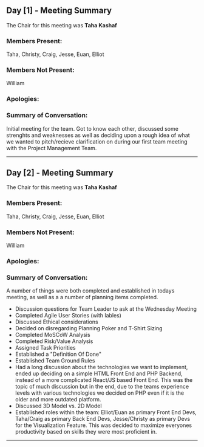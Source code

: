 ## Day [1] - Meeting Summary
The Chair for this meeting was **Taha Kashaf**

### Members Present:
Taha, Christy, Craig, Jesse, Euan, Elliot

### Members Not Present:
William

### Apologies:


### Summary of Conversation:
Initial meeting for the team. Got to know each other, discussed some strenghts and weaknesses as well as deciding upon a rough idea of what we wanted to pitch/recieve clarification on during our first team meeting with the Project Management Team.

---
## Day [2] - Meeting Summary
The Chair for this meeting was **Taha Kashaf**

### Members Present:
Taha, Christy, Craig, Jesse, Euan, Elliot

### Members Not Present:
William

### Apologies:


### Summary of Conversation:
A number of things were both completed and established in todays meeting, as well as a a number of planning items completed.
 - Discussion questions for Team Leader to ask at the Wednesday Meeting
 - Completed Agile User Stories (with lables)
 - Discussed Ethical considerations
 - Decided on disregarding Planning Poker and T-Shirt Sizing
 - Completed MoSCoW Analysis
 - Completed Risk/Value Analysis
 - Assigned Task Priorities
 - Established a "Definition Of Done"
 - Established Team Ground Rules
 - Had a long discussion about the technologies we want to implement, ended up deciding on a simple HTML Front End and PHP Backend, instead of a more complicated React/JS based Front End. This was the topic of much discussion but in the end, due to the teams experience levels with various technologies we decided on PHP even if it is the older and more outdated platform.
 - Discussed 3D Model vs. 2D Model
 - Established roles within the team: Elliot/Euan as primary Front End Devs, Taha/Craig as primary Back End Devs, Jesse/Christy as primary Devs for the Visualization Feature. This was decided to maximize everyones productivity based on skills they were most proficient in.
---